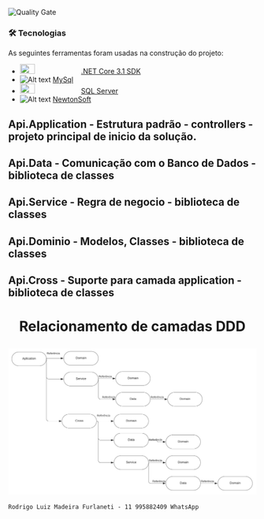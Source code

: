 ![Quality Gate](https://sonarcloud.io/api/project_badges/measure?project=br.com%3Amavenquickstart&metric=alert_status)

### 🛠 Tecnologias

As seguintes ferramentas foram usadas na construção do projeto:

- <img src="https://3.bp.blogspot.com/-mxF__jCVkCU/XefJCxxy9WI/AAAAAAAAXyg/AvVFyFT0JAEquOWki4j1sw4hu_RlBZDQwCLcBGAsYHQ/s1600/download-latest-dotnet-core-min.jpg" width="25%" height="25%"> [.NET Core 3.1 SDK](https://dotnet.microsoft.com/download/dotnet-core/thank-you/sdk-3.1.401-windows-x64-installer)
- ![Alt text](http://s.glbimg.com/po/tt/f/original/2012/04/17/mysql-logos.gif) [MySql](https://www.mysql.com/)
- <img src="https://compuclass.com.br/wp-content/uploads/2019/12/capa-curso-sql-server.png" width="25%" height="25%"> [SQL Server](https://docs.microsoft.com/pt-br/sql/sql-server/?view=sql-server-ver15)
- ![Alt text](https://www.newtonsoft.com/content/images/twitterlogo.png) [NewtonSoft](https://www.newtonsoft.com/json)


## Api.Application - Estrutura padrão - controllers - projeto principal de inicio da solução.
## Api.Data - Comunicação com o Banco de Dados - biblioteca de classes
## Api.Service - Regra de negocio - biblioteca de classes
## Api.Dominio - Modelos, Classes - biblioteca de classes
## Api.Cross - Suporte para camada application - biblioteca de classes

# <p align="center">Relacionamento de camadas DDD</p>

![alt text](Fluxograma.jpeg)


```shell
Rodrigo Luiz Madeira Furlaneti - 11 995882409 WhatsApp
```


